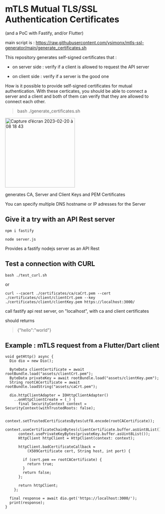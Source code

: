 # mTLS Mutual TLS/SSL Authentication Certificates 
(and a PoC with Fastify, and/or Flutter)

main script is : https://raw.githubusercontent.com/ysimonx/mtls-ssl-generator/main/generate_certificates.sh

This repository generates self-signed certificates that :

- on server side : verify if a client is allowed to request the API server

- on client side : verify if a server is the good one


How is it possible to provide self-signed certificates for mutual authentication.
With these certicates, you should be able to connect a server and a client and both of them
can verify that they are allowed to connect each other.



> bash ./generate_certificates.sh

<img width="227" alt="Capture d’écran 2023-02-20 à 08 18 43" src="https://user-images.githubusercontent.com/1449867/220038197-0c8a10fb-b3b3-427b-a2d0-9fe01fa0b897.png">

generates CA, Server and Client Keys and PEM Certificates

You can specify multiple DNS hostname or IP adresses for the Server


## Give it a try with an API Rest server

```
npm i fastify

node server.js
```

Provides a fastify nodejs server as an API Rest 


## Test a connection with CURL 

```
bash ./test_curl.sh
```

or

```
curl --cacert ./certificates/ca/caCrt.pem --cert ./certificates/client/clientCrt.pem --key ./certificates/client/clientKey.pem https://localhost:3000/
```

call fastify api rest server, on "localhost", with ca and client certificates 

should returns

> {"hello":"world"}


## Example : mTLS request from a Flutter/Dart client

```
void getHttp() async {
  Dio dio = new Dio();

  ByteData clientCertificate = await rootBundle.load("assets/clientCrt.pem");
  ByteData privateKey = await rootBundle.load("assets/clientKey.pem");
  String rootCACertificate = await rootBundle.loadString("assets/caCrt.pem");

  dio.httpClientAdapter = IOHttpClientAdapter()
    ..onHttpClientCreate = (_) {
      final SecurityContext context = SecurityContext(withTrustedRoots: false);

      context.setTrustedCertificatesBytes(utf8.encode(rootCACertificate));
      context.useCertificateChainBytes(clientCertificate.buffer.asUint8List());
      context.usePrivateKeyBytes(privateKey.buffer.asUint8List());
      HttpClient httpClient = HttpClient(context: context);

      httpClient.badCertificateCallback =
          (X509Certificate cert, String host, int port) {

        if (cert.pem == rootCACertificate) {
          return true;
        }
        return false;
      };

      return httpClient;
    };

  final response = await dio.get('https://localhost:3000/');
  print(response);
}
```
